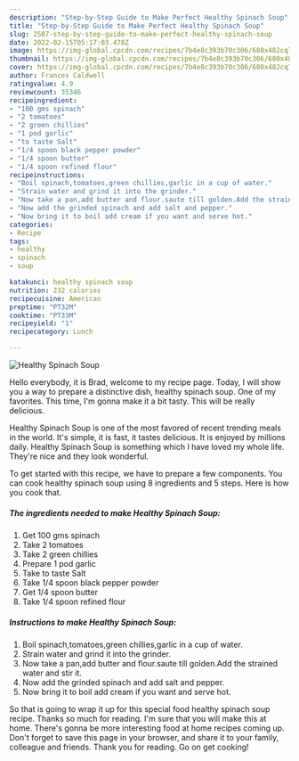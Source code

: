 ```yaml
---
description: "Step-by-Step Guide to Make Perfect Healthy Spinach Soup"
title: "Step-by-Step Guide to Make Perfect Healthy Spinach Soup"
slug: 2507-step-by-step-guide-to-make-perfect-healthy-spinach-soup
date: 2022-02-15T05:17:03.478Z
image: https://img-global.cpcdn.com/recipes/7b4e8c393b70c306/680x482cq70/healthy-spinach-soup-recipe-main-photo.jpg
thumbnail: https://img-global.cpcdn.com/recipes/7b4e8c393b70c306/680x482cq70/healthy-spinach-soup-recipe-main-photo.jpg
cover: https://img-global.cpcdn.com/recipes/7b4e8c393b70c306/680x482cq70/healthy-spinach-soup-recipe-main-photo.jpg
author: Frances Caldwell
ratingvalue: 4.9
reviewcount: 35346
recipeingredient:
- "100 gms spinach"
- "2 tomatoes"
- "2 green chillies"
- "1 pod garlic"
- "to taste Salt"
- "1/4 spoon black pepper powder"
- "1/4 spoon butter"
- "1/4 spoon refined flour"
recipeinstructions:
- "Boil spinach,tomatoes,green chillies,garlic in a cup of water."
- "Strain water and grind it into the grinder."
- "Now take a pan,add butter and flour.saute till golden.Add the strained water and stir it."
- "Now add the grinded spinach and add salt and pepper."
- "Now bring it to boil add cream if you want and serve hot."
categories:
- Recipe
tags:
- healthy
- spinach
- soup

katakunci: healthy spinach soup 
nutrition: 232 calories
recipecuisine: American
preptime: "PT32M"
cooktime: "PT33M"
recipeyield: "1"
recipecategory: Lunch

---
```



![Healthy Spinach Soup](https://img-global.cpcdn.com/recipes/7b4e8c393b70c306/680x482cq70/healthy-spinach-soup-recipe-main-photo.jpg)

Hello everybody, it is Brad, welcome to my recipe page. Today, I will show you a way to prepare a distinctive dish, healthy spinach soup. One of my favorites. This time, I'm gonna make it a bit tasty. This will be really delicious.



Healthy Spinach Soup is one of the most favored of recent trending meals in the world. It's simple, it is fast, it tastes delicious. It is enjoyed by millions daily. Healthy Spinach Soup is something which I have loved my whole life. They're nice and they look wonderful.


To get started with this recipe, we have to prepare a few components. You can cook healthy spinach soup using 8 ingredients and 5 steps. Here is how you cook that.

<!--inarticleads1-->

##### The ingredients needed to make Healthy Spinach Soup:

1. Get 100 gms spinach
1. Take 2 tomatoes
1. Take 2 green chillies
1. Prepare 1 pod garlic
1. Take to taste Salt
1. Take 1/4 spoon black pepper powder
1. Get 1/4 spoon butter
1. Take 1/4 spoon refined flour




<!--inarticleads2-->

##### Instructions to make Healthy Spinach Soup:

1. Boil spinach,tomatoes,green chillies,garlic in a cup of water.
1. Strain water and grind it into the grinder.
1. Now take a pan,add butter and flour.saute till golden.Add the strained water and stir it.
1. Now add the grinded spinach and add salt and pepper.
1. Now bring it to boil add cream if you want and serve hot.




So that is going to wrap it up for this special food healthy spinach soup recipe. Thanks so much for reading. I'm sure that you will make this at home. There's gonna be more interesting food at home recipes coming up. Don't forget to save this page in your browser, and share it to your family, colleague and friends. Thank you for reading. Go on get cooking!
